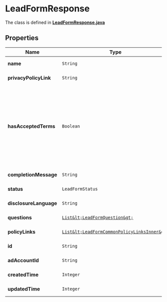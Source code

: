 

# LeadFormResponse

The class is defined in **[LeadFormResponse.java](../../src/main/java/org/openapitools/model/LeadFormResponse.java)**

## Properties

Name | Type | Description | Notes
------------ | ------------- | ------------- | -------------
**name** | `String` | Internal name of the lead form. |  [optional property]
**privacyPolicyLink** | `String` | A link to the advertiser&#39;s privacy policy. This will be included in the lead form&#39;s disclosure language. |  [optional property]
**hasAcceptedTerms** | `Boolean` | Whether the advertiser has accepted Pinterest&#39;s terms of service for creating a lead ad.  By sending us TRUE for this parameter, you agree that (i) you will use any personal information received in compliance with the privacy policy you share with Pinterest, and (ii) you will comply with Pinterest&#39;s &lt;a href&#x3D;\&quot;https://policy.pinterest.com/en/lead-ad-terms\&quot;&gt;Lead Ad Terms&lt;/a&gt;. As a reminder, all advertising on Pinterest is subject to the &lt;a href&#x3D;\&quot;https://business.pinterest.com/en/pinterest-advertising-services-agreement/\&quot;&gt;Pinterest Advertising Services Agreement&lt;/a&gt; or an equivalent agreement as set forth on an IO |  [optional property]
**completionMessage** | `String` | A message for people who complete the form to let them know what happens next. |  [optional property]
**status** | `LeadFormStatus` |  |  [optional property]
**disclosureLanguage** | `String` | Additional disclosure language to be included in the lead form. |  [optional property]
**questions** | [`List&lt;LeadFormQuestion&gt;`](LeadFormQuestion.md) | List of questions to be displayed on the lead form. |  [optional property]
**policyLinks** | [`List&lt;LeadFormCommonPolicyLinksInner&gt;`](LeadFormCommonPolicyLinksInner.md) | List of additional policy links to be displayed on the lead form. |  [optional property]
**id** | `String` | The ID of this lead form |  [optional property]
**adAccountId** | `String` | The Ad Account ID that this lead form belongs to. |  [optional property]
**createdTime** | `Integer` | Lead form creation time. Unix timestamp in seconds. |  [optional property]
**updatedTime** | `Integer` | Last update time. Unix timestamp in seconds. |  [optional property]














